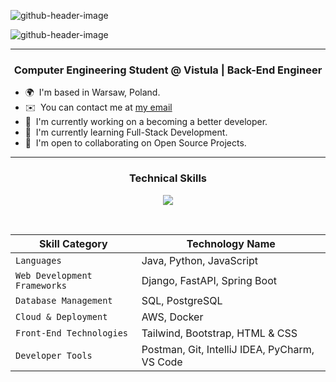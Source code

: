 ![github-header-image](https://github.com/izzatkarimov/izzatkarimov/assets/108251704/3fe24189-6838-4ede-a2a4-04219b5624d4)

![github-header-image](https://github.com/user-attachments/assets/5084550d-d8aa-4ffa-8a7e-63a0ba822d7b)

<hr>
<h3 align="center">
<b> Computer Engineering Student @ Vistula | Back-End Engineer </b>
  <br/>
</h3>

* 🌍  I'm based in Warsaw, Poland.
  <br>
* ✉️  You can contact me at [my email](mailto:izzatcodes@gmail.com)
  <br>
* 🚀  I'm currently working on a becoming a better developer.
  <br>
* 🧠  I'm currently learning Full-Stack Development.
  <br>
* 🤝  I'm open to collaborating on Open Source Projects.
  <br>

<hr>
<h3 align="center">
  <b> Technical Skills </b>
</h3>

<p align="center">
  <a href="https://skillicons.dev">
    <img src="https://skillicons.dev/icons?i=java,python,javascript,spring,django,fastapi,postgres,aws,docker,tailwind,bootstrap,css,html,postman,git,idea,pycharm,vscode&perline=9" />
  </a>
</p>

<br>

<div align="center">
  
| Skill Category | Technology Name |
| --- | --- |
| `Languages` | Java, Python, JavaScript |
| `Web Development Frameworks` | Django, FastAPI, Spring Boot |
| `Database Management` | SQL, PostgreSQL |
| `Cloud & Deployment` | AWS, Docker |
| `Front-End Technologies` | Tailwind, Bootstrap, HTML & CSS |
| `Developer Tools` | Postman, Git, IntelliJ IDEA, PyCharm, VS Code |

</div>
